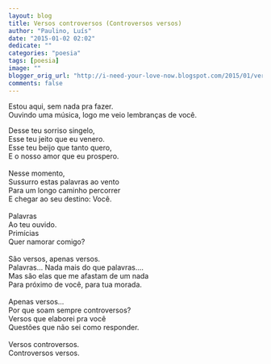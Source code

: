 ```yaml
---
layout: blog
title: Versos controversos (Controversos versos)
author: "Paulino, Luís"
date: "2015-01-02 02:02"
dedicate: ""
categories: "poesia"
tags: [poesia]
image: ""
blogger_orig_url: "http://i-need-your-love-now.blogspot.com/2015/01/versos-controversos-controversos-versos.html"
comments: false
---
```


Estou aqui, sem nada pra fazer.\
Ouvindo uma música, logo me veio lembranças de você.

Desse teu sorriso singelo,\
Esse teu jeito que eu venero.\
Esse teu beijo que tanto quero,\
E o nosso amor que eu prospero.\
\
Nesse momento,\
Sussurro estas palavras ao vento\
Para um longo caminho percorrer\
E chegar ao seu destino: Você.\
\
Palavras\
Ao teu ouvido.\
Primícias\
Quer namorar comigo?\
\
São versos, apenas versos.\
Palavras... Nada mais do que palavras....\
Mas são elas que me afastam de um nada\
Para próximo de você, para tua morada.\
\
Apenas versos...\
Por que soam sempre controversos?\
Versos que elaborei pra você\
Questões que não sei como responder.\
\
Versos controversos.\
Controversos versos.
